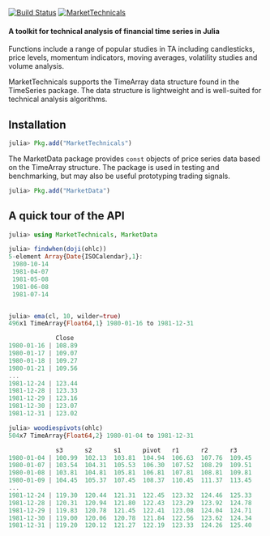 [![Build Status](https://travis-ci.org/JuliaQuant/MarketTechnicals.jl.png)](https://travis-ci.org/JuliaQuant/MarketTechnicals.jl)
[![MarketTechnicals](http://pkg.julialang.org/badges/MarketTechnicals_release.svg)](http://pkg.julialang.org/?pkg=MarketTechnicals&ver=release)

#### A toolkit for technical analysis of financial time series in Julia

Functions include a range of popular studies in TA including candlesticks, price levels,
momentum indicators, moving averages, volatility studies and volume analysis. 

MarketTechnicals supports the TimeArray data structure found in the TimeSeries package. The data structure is lightweight and is
well-suited for technical analysis algorithms. 

## Installation

````julia
julia> Pkg.add("MarketTechnicals")
````
The MarketData package provides `const` objects of price series data based on the TimeArray structure. The package is used in 
testing and benchmarking, but may also be useful prototyping trading signals. 

````julia
julia> Pkg.add("MarketData")
````

## A quick tour of the API 

````julia
julia> using MarketTechnicals, MarketData

julia> findwhen(doji(ohlc))
5-element Array{Date{ISOCalendar},1}:
 1980-10-14
 1981-04-07
 1981-05-08
 1981-06-08
 1981-07-14


julia> ema(cl, 10, wilder=true)
496x1 TimeArray{Float64,1} 1980-01-16 to 1981-12-31

             Close
1980-01-16 | 108.89
1980-01-17 | 109.07
1980-01-18 | 109.27
1980-01-21 | 109.56
...
1981-12-24 | 123.44
1981-12-28 | 123.33
1981-12-29 | 123.16
1981-12-30 | 123.07
1981-12-31 | 123.02

julia> woodiespivots(ohlc)
504x7 TimeArray{Float64,2} 1980-01-04 to 1981-12-31

             s3      s2      s1      pivot   r1      r2      r3
1980-01-04 | 100.99  102.13  103.81  104.94  106.63  107.76  109.45
1980-01-07 | 103.54  104.31  105.53  106.30  107.52  108.29  109.51
1980-01-08 | 103.81  104.81  105.81  106.81  107.81  108.81  109.81
1980-01-09 | 104.45  105.37  107.45  108.37  110.45  111.37  113.45
...
1981-12-24 | 119.30  120.44  121.31  122.45  123.32  124.46  125.33
1981-12-28 | 120.31  120.94  121.80  122.43  123.29  123.92  124.78
1981-12-29 | 119.83  120.78  121.45  122.41  123.08  124.04  124.71
1981-12-30 | 119.00  120.06  120.78  121.84  122.56  123.62  124.34
1981-12-31 | 119.20  120.12  121.27  122.19  123.33  124.26  125.40
````

